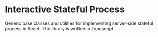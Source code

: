 # Interactive Stateful Process

Generic base classes and utilities for implementing server-side stateful process
in React. The library is written in Typescript.
